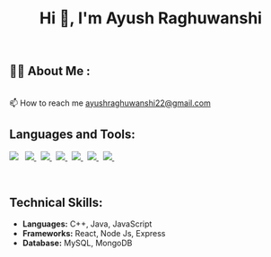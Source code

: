 
<h1 align="center">Hi 👋, I'm Ayush Raghuwanshi</h1>
</h2>
<br>

## 👨‍🎓 About Me :
<br>
📫 How to reach me <a href = "mailto:ayushraghuwanshi22@gmail.com" target="blank">ayushraghuwanshi22@gmail.com</a>
<br>
<!-- ## Languages and Tools: -->

<h2> Languages and Tools:</h2>
<p align="left"> 
    <a href="https://isocpp.org/" target="-blank"><img src="https://img.icons8.com/color/48/000000/c-plus-plus-logo.png"/></a> &nbsp;
    <a href="https://www.java.com" target="_blank"> <img src="https://img.icons8.com/color/48/000000/java-coffee-cup-logo.png"/> </a> &nbsp;
    <a href="https://www.w3.org/html/" target="_blank"> <img src="https://img.icons8.com/color/48/000000/html-5.png"/> </a>  &nbsp;
    <a href="https://www.w3schools.com/css/" target="_blank"> <img src="https://img.icons8.com/color/48/000000/css3.png"/> </a> &nbsp;
    <a href="https://developer.mozilla.org/en-US/docs/Web/JavaScript" target="_blank"> <img src="https://img.icons8.com/color/48/000000/javascript.png"/> </a> &nbsp;
    <a href="https://getbootstrap.com" target="_blank"> <img src="https://img.icons8.com/color/48/000000/bootstrap.png"/> </a>  &nbsp;
    <!-- <a href="https://reactjs.org/" target="_blank"> <img src="https://raw.githubusercontent.com/devicons/devicon/master/icons/react/react-original-wordmark.svg" alt="react" width="40" height="40"/> </a> &nbsp; -->
    <a href="https://git-scm.com/" target="_blank"> <img src="https://img.icons8.com/color/48/000000/git.png"/> </a>  &nbsp;
</p>
</br>

 <h2>Technical Skills:</h2>
 <ul>
 <li><b>Languages:</b>   C++, Java, JavaScript </br></li>
 <li><b>Frameworks:</b>  React, Node Js, Express </br></li>
 <li><b>Database:</b>    MySQL, MongoDB </br></li>
 </ul>
</br>




